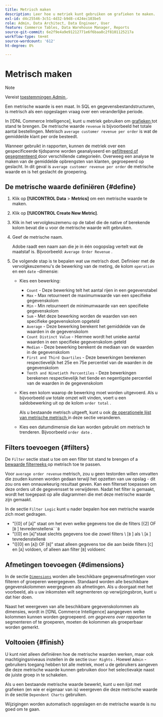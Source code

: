 ```yaml
---
title: Metrisch maken
description: Leer hoe u metriek kunt gebruiken om grafieken te maken.
exl-id: d4c25546-3c51-4d32-b9d8-c424ec103be5
role: Admin, Data Architect, Data Engineer, User
feature: Commerce Tables, Data Warehouse Manager, Reports
source-git-commit: 6e2f9e4a9e91212771e6f6baa8c2f8101125217a
workflow-type: tm+mt
source-wordcount: '612'
ht-degree: 0%

---
```


# Metrisch maken

>[!NOTE]
>
>Vereist [ toestemmingen Admin ](../../administrator/user-management/user-management.md).

Een metrische waarde is een maat. In SQL en gegevensbestandstructuren, is metrisch als een opgeslagen vraag over een veranderlijke periode.

In [!DNL Commerce Intelligence], kunt u metriek gebruiken om [ grafieken ](../../data-user/reports/ess-rpt-build-visual.md) tot stand te brengen. De metrische waarde `revenue` is bijvoorbeeld het totale aantal bestellingen. Metrisch `average customer revenue per order` is wat de gemiddelde klant per orde besteedt.

Wanneer gebruikt in rapporten, kunnen de metriek over een gespecificeerde tijdspanne worden geanalyseerd en [ gefiltreerd of gesegmenteerd ](../../best-practices/segment-filter.md) door verschillende categorieën. Overweeg een analyse te maken van de gemiddelde opbrengsten van klanten, gegroepeerd op geslacht. In dit geval is `average customer revenue per order` de metrische waarde en is het geslacht de groepering.

## De metrische waarde definiëren {#define}

1. Klik op **[!UICONTROL Data** > **Metrics]** om een metrische waarde te maken.

1. Klik op **[!UICONTROL Create New Metric]**.

1. Klik in het vervolgkeuzemenu op de tabel die de native of berekende kolom bevat die u voor de metrische waarde wilt gebruiken.

1. Geef de metrische naam.

   Adobe raadt een naam aan die je in één oogopslag vertelt wat de maatstaf is. Bijvoorbeeld: `Average Order Revenue` .

1. De volgende stap is te bepalen wat uw metrisch doet. Definieer met de vervolgkeuzemenu&#39;s de bewerking van de meting, de kolom `operation` en een `date` -dimensie:

   * Kies een bewerking:
      * `Count` - Deze bewerking telt het aantal rijen in een gegevenstabel
      * `Max` - Max retourneert de maximumwaarde van een specifieke gegevenskolom
      * `Min` - Min retourneert de minimumwaarde van een specifieke gegevenskolom
      * `Sum` - Met deze bewerking worden de waarden van een specifieke gegevenskolom opgeteld
      * `Average` - Deze bewerking berekent het gemiddelde van de waarden in de gegevenskolom
      * `Count Distinct Value` - Hiermee wordt het unieke aantal waarden in een specifieke gegevenskolom geteld
      * `Median` - Deze bewerking berekent de mediaan van de waarden in de gegevenskolom
      * `First and Third Quartiles` - Deze bewerkingen berekenen respectievelijk het 25e en 75e percentiel van de waarden in de gegevenskolom
      * `Tenth and Ninetieth Percentiles` - Deze bewerkingen berekenen respectievelijk het tiende en negentigste percentiel van de waarden in de gegevenskolom

   * Kies een kolom waarop de bewerking moet worden uitgevoerd. Als u bijvoorbeeld uw totale omzet wilt vinden, voert u een saldobewerking uit op de kolom `order total` .

     Als u bestaande metrisch uitgeeft, kunt u ook [ de operationele lijst van metrische metrisch ](../../data-analyst/data-warehouse-mgr/change-metric-op-table.md) in deze sectie veranderen.

   * Kies een datumdimensie die kan worden gebruikt om metrisch te trenderen. Bijvoorbeeld `order date` .

## Filters toevoegen {#filters}

De `Filter` sectie staat u toe om een filter tot stand te brengen of a [ bewaarde filterreeks ](../../data-user/reports/ess-manage-data-filters.md) op metrisch toe te passen.

Voor `average order revenue` metrisch, zou u geen testorden willen omvatten die zouden kunnen worden gedaan terwijl het opzetten van uw opslag - dit zou ons een onnauwkeurig resultaat geven. Kan een filterset toepassen om deze orders uit de gegevensset te verwijderen. Nadat het filter is gemaakt, wordt het toegepast op alle diagrammen die met deze metrische waarde zijn gemaakt.

In de sectie `Filter Logic` kunt u nader bepalen hoe een metrische waarde zich moet gedragen.

* &quot;\[{0\] of \[`A`\]&quot; staat om het even welke gegevens toe die de filters \[{2\] OF \[`B` \] tevredenstellen`A``B`
* &quot;\[{0\] en \[`A`\]&quot;staat slechts gegevens toe die zowel filters \ [`B` \] als \ [`A` \] tevredenstellen`B`
* &quot;(\[{0\] en \[`A`\]) OF \[`B`\]&quot; staat alleen gegevens toe die aan beide filters \[`C`\] en \[`A`\] voldoen, of alleen aan filter \[`B`\] voldoen`C`

## Afmetingen toevoegen {#dimensions}

In de sectie [`Dimensions`](../../data-analyst/data-warehouse-mgr/manage-data-dimensions-metrics.md) worden alle beschikbare gegevensafmetingen voor filteren of groeperen weergegeven. Standaard worden alle beschikbare gegevenskolommen weergegeven als afmetingen. Als u doorgaat met het voorbeeld, als u uw inkomsten wilt segmenteren op verwijzingsbron, kunt u dat hier doen.

Naast het weergeven van alle beschikbare gegevenskolommen als dimensies, wordt in [!DNL Commerce Intelligence] aangegeven welke kolommen kunnen worden gegroepeerd. *om gegevens over rapporten* te segmenteren of te groeperen, moeten de kolommen als groeperbaar worden gemerkt.

## Voltooien {#finish}

U kunt niet alleen definiëren hoe de metrische waarden werken, maar ook machtigingsniveaus instellen in de sectie `User Rights` . Hoewel `Admin` -gebruikers toegang hebben tot alle metriek, moet u de gebruikers aangeven die deze metrische waarde kunnen gebruiken door het selectievakje naast de juiste groep in te schakelen.

Als u een bestaande metrische waarde bewerkt, kunt u een lijst met grafieken (en wie er eigenaar van is) weergeven die deze metrische waarde in de sectie `Dependent Charts` gebruiken.

Wijzigingen worden automatisch opgeslagen en de metrische waarde is nu goed om te gaan.
